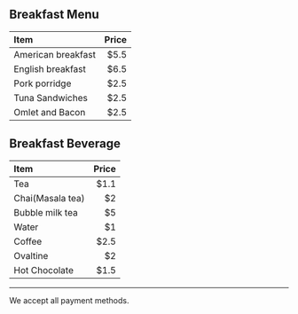 ## Breakfast Menu
|Item |Price|
|:-----|-----:|
|American breakfast|$5.5|
|English breakfast|$6.5|
|Pork porridge|$2.5|
|Tuna Sandwiches|$2.5|
|Omlet and Bacon|$2.5|


## Breakfast Beverage

|Item |Price|
|:-----|-----:|
|Tea|$1.1|
|Chai(Masala tea)|$2|
|Bubble milk tea|$5|
|Water|$1|
|Coffee|$2.5|
|Ovaltine|$2|
|Hot Chocolate|$1.5|



---
We accept all payment methods.